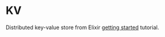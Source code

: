 # KV

 Distributed key-value store from Elixir [getting started](https://elixir-lang.org/getting-started/mix-otp/introduction-to-mix.html#our-first-project "getting started") tutorial.
